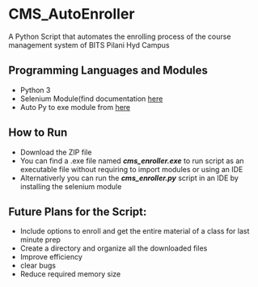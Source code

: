 # CMS_AutoEnroller
A Python Script that automates the enrolling process of the course management system of BITS Pilani Hyd Campus

## Programming Languages and Modules
- Python 3
- Selenium Module(find documentation <a href='https://selenium-python.readthedocs.io/'>here</a>
- Auto Py to exe module from <a href='https://github.com/brentvollebregt/auto-py-to-exe'>here</a>



## How to Run
- Download the ZIP file
- You can find a .exe file named ***cms_enroller.exe*** to run script as an executable file without requiring to import modules or using an IDE
- Alternativerly you can run the ***cms_enroller.py*** script in an IDE by installing the selenium module



## Future Plans for the Script:
- Include options to enroll and get the entire material of a class for last minute prep
- Create a directory and organize all the downloaded files  
- Improve efficiency 
- clear bugs
- Reduce required memory size

